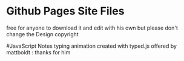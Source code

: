 # Github Pages Site Files
free for anyone to download it and edit with his own 
but please don't change the Design copyright 

#JavaScript Notes
typing animation created with typed.js offered by mattboldt : thanks for him
